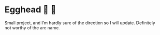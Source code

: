 # Egghead :robot: :egg: 
Small project, and I'm hardly sure of the direction so I will update. Definitely not worthy of the arc name.
